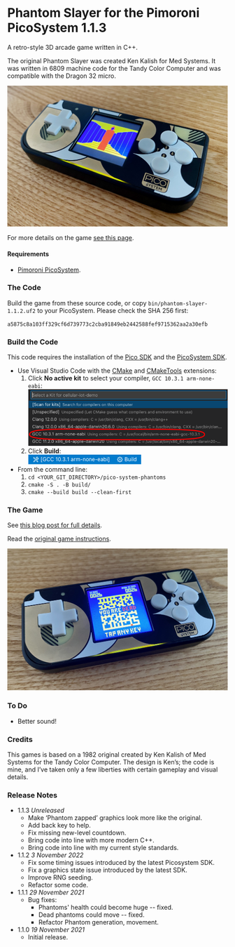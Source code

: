 # Phantom Slayer for the Pimoroni PicoSystem 1.1.3

A retro-style 3D arcade game written in C++.

The original Phantom Slayer was created Ken Kalish for Med Systems. It was written in 6809 machine code for the Tandy Color Computer and was compatible with the Dragon 32 micro.

![Phantom Slayer for the Pimoroni PicoSystem](images/phantoms-ps-001.jpg)

For more details on the game [see this page](https://smittytone.net/pico-phantoms/).

#### Requirements

* [Pimoroni PicoSystem](https://shop.pimoroni.com/products/picosystem).

### The Code

Build the game from these source code, or copy `bin/phantom-slayer-1.1.2.uf2` to your PicoSystem. Please check the SHA 256 first:

```
a5875c8a103ff329cf6d739773c2cba91849eb2442588fef9715362aa2a30efb
```

### Build the Code

This code requires the installation of the [Pico SDK](https://github.com/raspberrypi/pico-sdk) and the [PicoSystem SDK](https://github.com/pimoroni/picosystem).

* Use Visual Studio Code with the [CMake](https://marketplace.visualstudio.com/items?itemName=twxs.cmake) and [CMakeTools](https://marketplace.visualstudio.com/items?itemName=ms-vscode.cmake-tools) extensions:
    1. Click **No active kit** to select your compiler, `GCC 10.3.1 arm-none-eabi`:<br />![Select a kit in VSCode](images/kits.png)
    1. Click **Build**:<br />![The VSCode Toolbar](images/vscode.png)
* From the command line:
    1. `cd <YOUR_GIT_DIRECTORY>/pico-system-phantoms`
    1. `cmake -S . -B build/`
    1. `cmake --build build --clean-first`

### The Game

See [this blog post for full details](https://blog.smittytone.net/2021/03/26/3d-arcade-action-courtesy-of-raspberry-pi-pico/).

Read the [original game instructions](original-instructions.md).

![Phantom Slayer for the Pimoroni PicoSystem](images/phantoms-ps-002.jpg)

### To Do

* Better sound!

### Credits

This games is based on a 1982 original created by Ken Kalish of Med Systems for the Tandy Color Computer. The design is Ken’s; the code is mine, and I’ve taken only a few liberties with certain gameplay and visual details.

### Release Notes

* 1.1.3 *Unreleased*
    * Make ‘Phantom zapped’ graphics look more like the original.
    * Add back key to help.
    * Fix missing new-level countdown.
    * Bring code into line with more modern C++.
    * Bring code into line with my current style standards.
* 1.1.2 *3 November 2022*
    * Fix some timing issues introduced by the latest Picosystem SDK.
    * Fix a graphics state issue introduced by the latest SDK.
    * Improve RNG seeding.
    * Refactor some code.
* 1.1.1 *29 November 2021*
    * Bug fixes:
        * Phantoms' health could become huge -- fixed.
        * Dead phantoms could move -- fixed.
        * Refactor Phantom generation, movement.
* 1.1.0 *19 November 2021*
    * Initial release.
